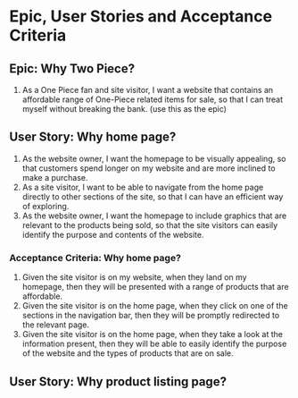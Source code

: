 # Epic, User Stories and Acceptance Criteria

## Epic: Why Two Piece?

1. As a One Piece fan and site visitor, I want a website that contains an affordable range of One-Piece related items for sale, so that I can treat myself without breaking the bank. (use this as the epic)

## User Story: Why home page?

1. As the website owner, I want the homepage to be visually appealing, so that customers spend longer on my website and are more inclined to make a purchase.
2. As a site visitor, I want to be able to navigate from the home page directly to other sections of the site, so that I can have an efficient way of exploring. 
3. As the website owner, I want the homepage to include graphics that are relevant to the products being sold, so that the site visitors can easily identify the purpose and contents of the website.

### Acceptance Criteria: Why home page?

1. Given the site visitor is on my website, when they land on my homepage, then they will be presented with a range of products that are affordable.
2. Given the site visitor is on the home page, when they click on one of the sections in the navigation bar, then they will be promptly redirected to the relevant page.
3. Given the site visitor is on the home page, when they take a look at the information present, then they will be able to easily identify the purpose of the website and the types of products that are on sale.

## User Story: Why product listing page?
